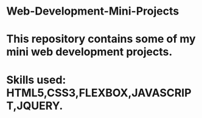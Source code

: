 # Web-Development-Mini-Projects


# This repository contains some of my mini web development projects.


# Skills used: HTML5,CSS3,FLEXBOX,JAVASCRIPT,JQUERY.
